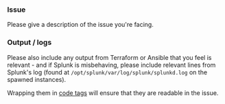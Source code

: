 ### Issue

Please give a description of the issue you're facing.

### Output / logs

Please also include any output from Terraform or Ansible that you feel is relevant - and if Splunk is misbehaving, please include relevant lines from Splunk's log (found at `/opt/splunk/var/log/splunk/splunkd.log` on the spawned instances).

Wrapping them in [code tags](https://help.github.com/en/articles/basic-writing-and-formatting-syntax#quoting-code) will ensure that they are readable in the issue.
